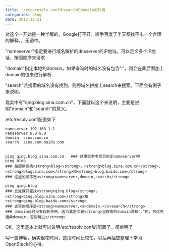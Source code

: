```yaml
---
title:  /etc/resolv.conf中search和domain的作用
categories: blog
date: 2013-12-21
---
```


对这个一开始是一种半解的，Google打不开，顺手百度了半天都找不出一个合理的解释。。无语中。

"nameserver"指定要进行域名解析的dnsserver的IP地址。可以定义多个IP地址，按照顺序来请求

"domain"指定本地的domain，如果查询时的域名没有包含"."，则会在此后面加上domain的值来进行解析

"search"若搜索的域名没有找到，则将域名拼接上search来搜索。下面会有例子来说明。

<!-- more -->

现实中有"qing.blog.sina.com.cn"，下面就以这个来说明，主要是说明"domain"和"search"的意义。

/etc/resolv.conf配置如下

    nameserver 192.168.1.1
    nameserver 8.8.8.8
    domain  sina.com.cn
    search  sina.com baidu.com


    ping qing.blog.sina.com.cn   ### 这里就老老实实的走nameserver吧
    ping blog
    ### 按顺序查找<strong>blog</strong>，<strong>blog.sina.com.cn</strong>,<strong>blog.sina.com</strong>和<strong>blog.baidu.com</strong>
    ### 这里的顺序是<strong>nameserver,domain,search</strong>

    ping qing.blog
    ### 此处就只查找<strong>qing.blog</strong>，<strong>qing.blog.sina.com</strong>和<strong>qing.blog.baidu.com</strong>
    ### 这里的顺序是<strong>nameserver,<s>domain,</s>search</strong>
    ### domain此时没有起到作用，因为其定义是<strong>当搜索的domain没有"."时，则优先搜索domain，否则跳过</strong>

OK，这里基本上就可以说明/etc/resolv.conf的配置了，简单明了


写一篇博客，确实很花时间，这段时间比较忙，以后再抽空整理下学习OpenStack的心得。

